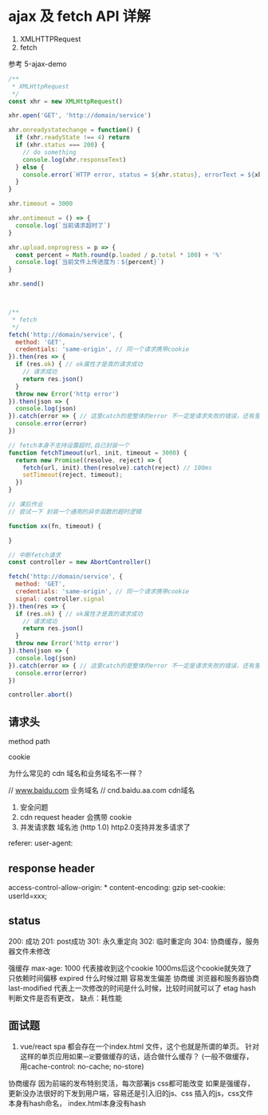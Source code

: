 # ajax 及 fetch API 详解

1. XMLHTTPRequest
2. fetch

参考 5-ajax-demo
```js
/**
 * XMLHttpRequest
 */
const xhr = new XMLHttpRequest()

xhr.open('GET', 'http://domain/service')

xhr.onreadystatechange = function() {
  if (xhr.readyState !== 4) return
  if (xhr.status === 200) {
    // do something
    console.log(xhr.responseText)
  } else {
    console.error(`HTTP error, status = ${xhr.status}, errorText = ${xhr.statusText}`)
  }
}

xhr.timeout = 3000

xhr.ontimeout = () => {
  console.log(`当前请求超时了`)
}

xhr.upload.onprogress = p => {
  const percent = Math.round(p.loaded / p.total * 100) + '%'
  console.log(`当前文件上传进度为：${percent}`)
}

xhr.send()



/**
 * fetch
 */
fetch('http://domain/service', {
  method: 'GET',
  credentials: 'same-origin', // 同一个请求携带cookie 
}).then(res => {
  if (res.ok) { // ok属性才是真的请求成功
    // 请求成功
    return res.json()
  }
  throw new Error('http error')
}).then(json => {
  console.log(json)
}).catch(error => { // 这里catch的是整体的error 不一定是请求失败的错误，还有里边处理的错误
  console.error(error)
})

// fetch本身不支持设置超时,自己封装一个
function fetchTimeout(url, init, timeout = 3000) {
  return new Promise((resolve, reject) => {
    fetch(url, init).then(resolve).catch(reject) // 100ms
    setTimeout(reject, timeout);
  })
}

// 课后作业
// 尝试一下 封装一个通用的异步函数的超时逻辑

function xx(fn, timeout) {

}

// 中断fetch请求
const controller = new AbortController() 

fetch('http://domain/service', {
  method: 'GET',
  credentials: 'same-origin', // 同一个请求携带cookie 
  signal: controller.signal
}).then(res => {
  if (res.ok) { // ok属性才是真的请求成功
    // 请求成功
    return res.json()
  }
  throw new Error('http error')
}).then(json => {
  console.log(json)
}).catch(error => { // 这里catch的是整体的error 不一定是请求失败的错误，还有里边处理的错误
  console.error(error)
})

controller.abort()
```

## 请求头

method
path

cookie

为什么常见的 cdn 域名和业务域名不一样？

// www.baidu.com 业务域名
// cnd.baidu.aa.com cdn域名

1. 安全问题
2. cdn request header 会携带 cookie
3. 并发请求数 域名池 (http 1.0)  http2.0支持并发多请求了

referer:
user-agent: 

## response header

access-control-allow-origin: \* 
content-encoding: gzip
set-cookie: userId=xxx;

## status
200: 成功
201: post成功
301: 永久重定向
302: 临时重定向
304: 协商缓存，服务器文件未修改

强缓存
max-age: 1000 代表接收到这个cookie 1000ms后这个cookie就失效了 只依赖时间偏移
expired 什么时候过期 容易发生偏差
协商缓 浏览器和服务器协商
last-modified 代表上一次修改的时间是什么时候，比较时间就可以了
etag hash判断文件是否有更改， 缺点：耗性能

## 面试题
1. vue/react spa 都会存在一个index.html 文件，这个也就是所谓的单页。
针对这样的单页应用如果`一定`要做缓存的话，适合做什么缓存？ (一般不做缓存， 用cache-control: no-cache; no-store)

协商缓存
因为前端的发布特别灵活，每次部署js css都可能改变
如果是强缓存，更新没办法很好的下发到用户端，容易还是引入旧的js、css
插入的js，css文件本身有hash命名， index.html本身没有hash


